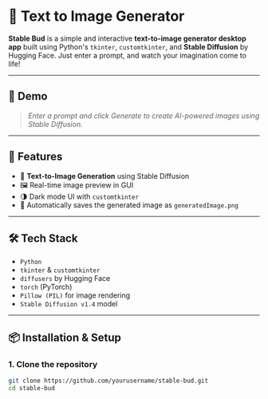 # 🌟 Text to Image Generator

**Stable Bud** is a simple and interactive **text-to-image generator desktop app** built using Python's `tkinter`, `customtkinter`, and **Stable Diffusion** by Hugging Face. Just enter a prompt, and watch your imagination come to life!

---

## 📸 Demo

> *Enter a prompt and click Generate to create AI-powered images using Stable Diffusion.*

---

## 🚀 Features

- 🎨 **Text-to-Image Generation** using Stable Diffusion
- 🖼️ Real-time image preview in GUI
- 🌗 Dark mode UI with `customtkinter`
- 💾 Automatically saves the generated image as `generatedImage.png`

---

## 🛠️ Tech Stack

- `Python`
- `tkinter` & `customtkinter`
- `diffusers` by Hugging Face
- `torch` (PyTorch)
- `Pillow (PIL)` for image rendering
- `Stable Diffusion v1.4` model

---

## 📦 Installation & Setup

### 1. Clone the repository
```bash
git clone https://github.com/yourusername/stable-bud.git
cd stable-bud
